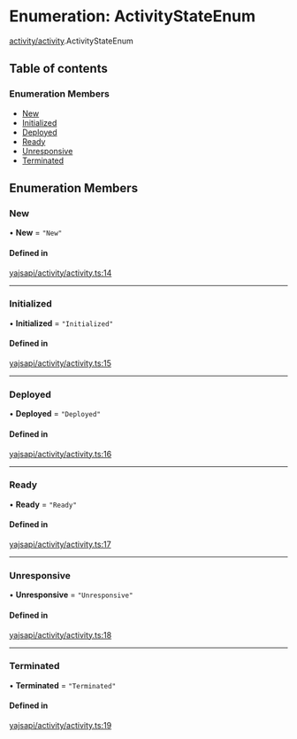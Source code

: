 # Enumeration: ActivityStateEnum

[activity/activity](../modules/activity_activity.md).ActivityStateEnum

## Table of contents

### Enumeration Members

- [New](activity_activity.ActivityStateEnum.md#new)
- [Initialized](activity_activity.ActivityStateEnum.md#initialized)
- [Deployed](activity_activity.ActivityStateEnum.md#deployed)
- [Ready](activity_activity.ActivityStateEnum.md#ready)
- [Unresponsive](activity_activity.ActivityStateEnum.md#unresponsive)
- [Terminated](activity_activity.ActivityStateEnum.md#terminated)

## Enumeration Members

### New

• **New** = ``"New"``

#### Defined in

[yajsapi/activity/activity.ts:14](https://github.com/golemfactory/yajsapi/blob/5793bb7/yajsapi/activity/activity.ts#L14)

___

### Initialized

• **Initialized** = ``"Initialized"``

#### Defined in

[yajsapi/activity/activity.ts:15](https://github.com/golemfactory/yajsapi/blob/5793bb7/yajsapi/activity/activity.ts#L15)

___

### Deployed

• **Deployed** = ``"Deployed"``

#### Defined in

[yajsapi/activity/activity.ts:16](https://github.com/golemfactory/yajsapi/blob/5793bb7/yajsapi/activity/activity.ts#L16)

___

### Ready

• **Ready** = ``"Ready"``

#### Defined in

[yajsapi/activity/activity.ts:17](https://github.com/golemfactory/yajsapi/blob/5793bb7/yajsapi/activity/activity.ts#L17)

___

### Unresponsive

• **Unresponsive** = ``"Unresponsive"``

#### Defined in

[yajsapi/activity/activity.ts:18](https://github.com/golemfactory/yajsapi/blob/5793bb7/yajsapi/activity/activity.ts#L18)

___

### Terminated

• **Terminated** = ``"Terminated"``

#### Defined in

[yajsapi/activity/activity.ts:19](https://github.com/golemfactory/yajsapi/blob/5793bb7/yajsapi/activity/activity.ts#L19)
